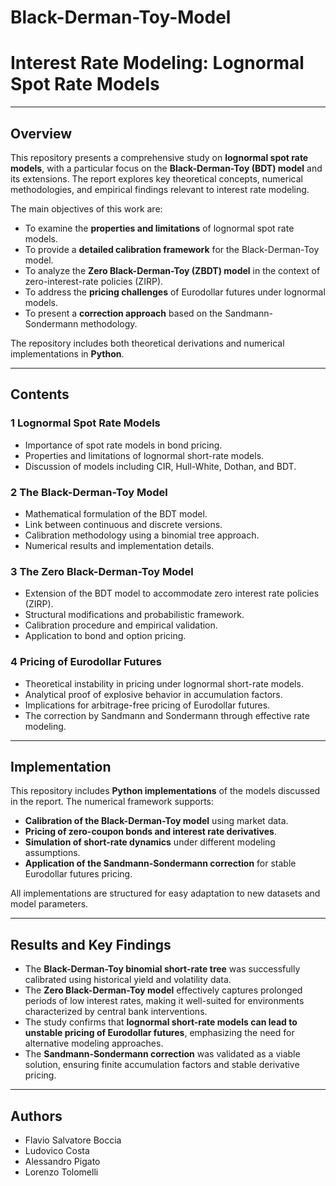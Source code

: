 # Black-Derman-Toy-Model

# **Interest Rate Modeling: Lognormal Spot Rate Models**

---

## **Overview**

This repository presents a comprehensive study on **lognormal spot rate models**, with a particular focus on the **Black-Derman-Toy (BDT) model** and its extensions. The report explores key theoretical concepts, numerical methodologies, and empirical findings relevant to interest rate modeling. 

The main objectives of this work are:
- To examine the **properties and limitations** of lognormal spot rate models.
- To provide a **detailed calibration framework** for the Black-Derman-Toy model.
- To analyze the **Zero Black-Derman-Toy (ZBDT) model** in the context of zero-interest-rate policies (ZIRP).
- To address the **pricing challenges** of Eurodollar futures under lognormal models.
- To present a **correction approach** based on the Sandmann-Sondermann methodology.

The repository includes both theoretical derivations and numerical implementations in **Python**.

---

## **Contents**

### **1️ Lognormal Spot Rate Models**
- Importance of spot rate models in bond pricing.
- Properties and limitations of lognormal short-rate models.
- Discussion of models including CIR, Hull-White, Dothan, and BDT.

### **2️ The Black-Derman-Toy Model**
- Mathematical formulation of the BDT model.
- Link between continuous and discrete versions.
- Calibration methodology using a binomial tree approach.
- Numerical results and implementation details.

### **3️ The Zero Black-Derman-Toy Model**
- Extension of the BDT model to accommodate zero interest rate policies (ZIRP).
- Structural modifications and probabilistic framework.
- Calibration procedure and empirical validation.
- Application to bond and option pricing.

### **4️ Pricing of Eurodollar Futures**
- Theoretical instability in pricing under lognormal short-rate models.
- Analytical proof of explosive behavior in accumulation factors.
- Implications for arbitrage-free pricing of Eurodollar futures.
- The correction by Sandmann and Sondermann through effective rate modeling.

---

## **Implementation**

This repository includes **Python implementations** of the models discussed in the report. The numerical framework supports:
- **Calibration of the Black-Derman-Toy model** using market data.
- **Pricing of zero-coupon bonds and interest rate derivatives**.
- **Simulation of short-rate dynamics** under different modeling assumptions.
- **Application of the Sandmann-Sondermann correction** for stable Eurodollar futures pricing.

All implementations are structured for easy adaptation to new datasets and model parameters.

---

## **Results and Key Findings**

- The **Black-Derman-Toy binomial short-rate tree** was successfully calibrated using historical yield and volatility data.
- The **Zero Black-Derman-Toy model** effectively captures prolonged periods of low interest rates, making it well-suited for environments characterized by central bank interventions.
- The study confirms that **lognormal short-rate models can lead to unstable pricing of Eurodollar futures**, emphasizing the need for alternative modeling approaches.
- The **Sandmann-Sondermann correction** was validated as a viable solution, ensuring finite accumulation factors and stable derivative pricing.

---

## **Authors**
- Flavio Salvatore Boccia  
- Ludovico Costa  
- Alessandro Pigato  
- Lorenzo Tolomelli
